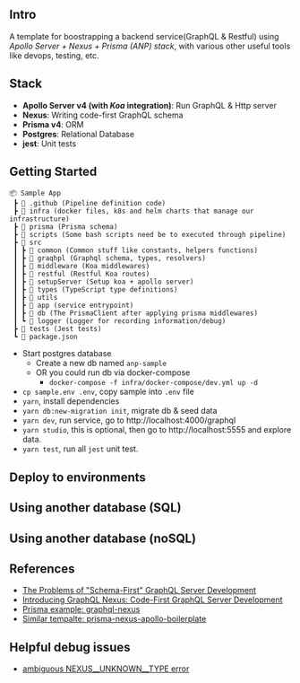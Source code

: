 ## Intro

A template for boostrapping a backend service(GraphQL & Restful) using *Apollo Server + Nexus + Prisma (ANP) stack*, with various other useful tools like devops, testing, etc.

## Stack

- **Apollo Server v4 (with *Koa* integration)**: Run GraphQL & Http server
- **Nexus**: Writing code-first GraphQL schema
- **Prisma v4**: ORM
- **Postgres**: Relational Database
- **jest**: Unit tests

## Getting Started

```
📦 Sample App
 ┣ 📂 .github (Pipeline definition code)
 ┣ 📂 infra (docker files, k8s and helm charts that manage our infrastructure)
 ┣ 📂 prisma (Prisma schema)
 ┣ 📂 scripts (Some bash scripts need be to executed through pipeline)
 ┣ 📂 src
 ┃ ┣ 📂 common (Common stuff like constants, helpers functions)
 ┃ ┣ 📂 graqhpl (Graphql schema, types, resolvers)
 ┃ ┣ 📂 middleware (Koa middlewares)
 ┃ ┣ 📂 restful (Restful Koa routes)
 ┃ ┣ 📂 setupServer (Setup koa + apollo server)
 ┃ ┣ 📂 types (TypeScript type definitions)
 ┃ ┣ 📂 utils
 ┃ ┣ 📂 app (service entrypoint)
 ┃ ┣ 📂 db (The PrismaClient after applying prisma middlewares)
 ┃ ┗ 📂 logger (Logger for recording information/debug)
 ┣ 📂 tests (Jest tests)
 ┗ 📜 package.json
```

- Start postgres database
  - Create a new db named `anp-sample`
  - OR you could run db via docker-compose
    - `docker-compose -f infra/docker-compose/dev.yml up -d`
- `cp sample.env .env`, copy sample into `.env` file
- `yarn`, install dependencies
- `yarn db:new-migration init`, migrate db & seed data
- `yarn dev`, run service, go to http://localhost:4000/graphql
- `yarn studio`, this is optional, then go to http://localhost:5555 and explore data.
- `yarn test`, run all `jest` unit test.

## Deploy to environments

## Using another database (SQL)

## Using another database (noSQL)

## References
- [The Problems of "Schema-First" GraphQL Server Development](https://www.prisma.io/blog/the-problems-of-schema-first-graphql-development-x1mn4cb0tyl3)
- [Introducing GraphQL Nexus: Code-First GraphQL Server Development](https://www.prisma.io/blog/introducing-graphql-nexus-code-first-graphql-server-development-ll6s1yy5cxl5)
- [Prisma example: graphql-nexus](https://github.com/prisma/prisma-examples/blob/latest/typescript/graphql-nexus)
- [Similar tempalte: prisma-nexus-apollo-boilerplate](https://github.com/prisma-korea/prisma-nexus-apollo-boilerplate)

## Helpful debug issues

- [ambiguous NEXUS__UNKNOWN__TYPE error](https://github.com/graphql-nexus/nexus/issues/1119)